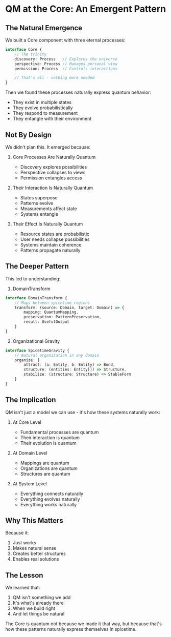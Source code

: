 # QM at the Core: An Emergent Pattern

## The Natural Emergence

We built a Core component with three eternal processes:

```typescript
interface Core {
    // The trinity
    discovery: Process   // Explores the universe
    perspective: Process // Manages personal view
    permission: Process  // Controls interactions

    // That's all - nothing more needed
}
```

Then we found these processes naturally express quantum behavior:

- They exist in multiple states
- They evolve probabilistically
- They respond to measurement
- They entangle with their environment

## Not By Design

We didn't plan this. It emerged because:

1. Core Processes Are Naturally Quantum
    - Discovery explores possibilities
    - Perspective collapses to views
    - Permission entangles access

2. Their Interaction Is Naturally Quantum
    - States superpose
    - Patterns evolve
    - Measurements affect state
    - Systems entangle

3. Their Effect Is Naturally Quantum
    - Resource states are probabilistic
    - User needs collapse possibilities
    - Systems maintain coherence
    - Patterns propagate naturally

## The Deeper Pattern

This led to understanding:

1. DomainTransform

```typescript
interface DomainTransform {
    // Maps between spicetime regions
    transform: (source: Domain, target: Domain) => {
        mapping: QuantumMapping,
        preservation: PatternPreservation,
        result: UsefulOutput
    }
}
```

2. Organizational Gravity

```typescript
interface SpicetimeGravity {
    // Natural organization in any domain
    organize: {
        attract: (a: Entity, b: Entity) => Bond,
        structure: (entities: Entity[]) => Structure,
        stabilize: (structure: Structure) => StableForm
    }
}
```

## The Implication

QM isn't just a model we can use - it's how these systems naturally work:

1. At Core Level
    - Fundamental processes are quantum
    - Their interaction is quantum
    - Their evolution is quantum

2. At Domain Level
    - Mappings are quantum
    - Organizations are quantum
    - Structures are quantum

3. At System Level
    - Everything connects naturally
    - Everything evolves naturally
    - Everything works naturally

## Why This Matters

Because it:

1. Just works
2. Makes natural sense
3. Creates better structures
4. Enables real solutions

## The Lesson

We learned that:

1. QM isn't something we add
2. It's what's already there
3. When we build right
4. And let things be natural

The Core is quantum not because we made it that way, but because that's how these patterns naturally express themselves
in spicetime.